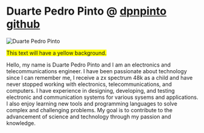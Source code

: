 # Duarte Pedro Pinto @ [dpnpinto github](https://github.com/dpnpinto/)

![Duarte Pedro Pinto](https://avatars.githubusercontent.com/u/49436188?v=4) 

<span style="background-color: yellow;">This text will have a yellow background.</span>

Hello, my name is Duarte Pedro Pinto and I am an electronics and telecommunications engineer. I have been passionate about technology since I can remember me, I receive a zx spectrum 48k as a child and have never stopped working with electronics, telecommunications, and computers.
I have experience in designing, developing, and testing electronic and communication systems for various sysems and applications. I also enjoy learning new tools and programming languages to solve complex and challenging problems.
My goal is to contribute to the advancement of science and technology through my passion and knowledge.
